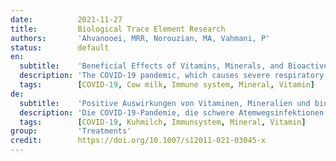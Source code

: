 ```yaml
---
date:          2021-11-27
title:         Biological Trace Element Research
authors:       'Ahvanooei, MRR, Norouzian, MA, Vahmani, P'
status:        default
en:
  subtitle:    'Beneficial Effects of Vitamins, Minerals, and Bioactive Peptides on Strengthening the Immune System Against COVID-19 and the Role of Cow’s Milk in the Supply of These Nutrients'
  description: 'The COVID-19 pandemic, which causes severe respiratory tract infections in humans, has become a global health concern and is spreading rapidly. At present, the most important issue associated with COVID-19 is the immune system and the factors that affect it. It is well known that cow’s milk is highly rich in micronutrients that increase and strengthen the immune system. Research shows that the administration of these nutrients is very effective in fighting COVID-19, and a deficiency in any of them can be a weakness in the fight against the virus. On the other hand, cow’s milk is accessible to the whole population, and drinking colostrum, raw, and micro-filtered milk from cows vaccinated against SARS-CoV-2 could provide individuals with short-term protection against the SARS-CoV-2 infection until vaccines become commercially available. This review aimed to discuss the effects of milk vitamins, minerals, and bioactive peptides on general health in humans to combat viral diseases, especially COVID-19, and to what extent cow’s milk consumption plays a role in providing these metabolites. Cow’s milk contains many bioactive compounds that include vitamins, minerals, biogenic amines, nucleotides, oligosaccharides, organic acids, and immunoglobulins. Humans can meet a significant portion of their requirements for vitamins and minerals through the consumption of cow’s milk. Recent studies have shown that micronutrients such as vitamins D, E, B, C, and A as well as minerals Zn, Cu, Mg, I, and Se and bioactive peptides, each can have positive and significant effects on strengthening the immune system and general health in humans.'
  tags:        [COVID-19, Cow milk, Immune system, Mineral, Vitamin]
de:
  subtitle:    'Positive Auswirkungen von Vitaminen, Mineralien und bioaktiven Peptiden auf die Stärkung des Immunsystems gegen COVID-19 und die Rolle der Kuhmilch bei der Versorgung mit diesen Nährstoffen'
  description: 'Die COVID-19-Pandemie, die schwere Atemwegsinfektionen beim Menschen verursacht, ist zu einem globalen Gesundheitsproblem geworden und breitet sich rasch aus. Das wichtigste Thema im Zusammenhang mit COVID-19 sind derzeit das Immunsystem und die Faktoren, die es beeinflussen. Es ist bekannt, dass Kuhmilch sehr reich an Mikronährstoffen ist, die das Immunsystem steigern und stärken. Die Forschung zeigt, dass die Verabreichung dieser Nährstoffe sehr wirksam bei der Bekämpfung von COVID-19 ist, und ein Mangel an einem dieser Nährstoffe kann eine Schwäche im Kampf gegen das Virus darstellen. Andererseits ist Kuhmilch für die gesamte Bevölkerung zugänglich, und der Verzehr von Kolostrum, Rohmilch und mikrogefilterter Milch von Kühen, die gegen SARS-CoV-2 geimpft wurden, könnte den Menschen einen kurzfristigen Schutz gegen die SARS-CoV-2-Infektion bieten, bis Impfstoffe auf dem Markt erhältlich sind. Ziel dieser Übersichtsarbeit war es, die Auswirkungen von Vitaminen, Mineralien und bioaktiven Peptiden aus der Milch auf die allgemeine Gesundheit des Menschen zu erörtern, um Viruskrankheiten, insbesondere COVID-19, zu bekämpfen, und zu untersuchen, inwieweit der Verzehr von Kuhmilch bei der Bereitstellung dieser Stoffwechselprodukte eine Rolle spielt. Kuhmilch enthält viele bioaktive Verbindungen, darunter Vitamine, Mineralstoffe, biogene Amine, Nukleotide, Oligosaccharide, organische Säuren und Immunglobuline. Der Mensch kann einen erheblichen Teil seines Bedarfs an Vitaminen und Mineralstoffen durch den Verzehr von Kuhmilch decken. Jüngste Studien haben gezeigt, dass Mikronährstoffe wie die Vitamine D, E, B, C und A sowie die Mineralstoffe Zn, Cu, Mg, I und Se und bioaktive Peptide jeweils positive und signifikante Auswirkungen auf die Stärkung des Immunsystems und die allgemeine Gesundheit des Menschen haben können.' 
  tags:        [COVID-19, Kuhmilch, Immunsystem, Mineral, Vitamin]
group:         'Treatments'
credit:        https://doi.org/10.1007/s12011-021-03045-x
---
```

